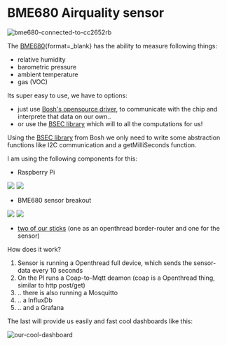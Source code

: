 # BME680 Airquality sensor

![bme680-connected-to-cc2652rb](../images/stick_and_bme680.jpg)

The [BME680](https://www.bosch-sensortec.com/products/environmental-sensors/gas-sensors-bme680/){format=_blank} has the ability to measure following things:

- relative humidity
- barometric pressure
- ambient temperature
- gas (VOC)

Its super easy to use, we have to options:

- just use [Bosh's opensource driver](https://github.com/BoschSensortec/BME680_driver), to communicate with the chip and interprete that data on our own..
- or use the [BSEC library] which will to all the computations for us!

Using the [BSEC library] from Bosh we only need to write some abstraction functions like I2C communication and a getMilliSeconds function.

I am using the following components for this:

- Raspberry Pi

<a href="https://www.amazon.de/Raspberry-Pi-ARM-Cortex-A72-Bluetooth-Micro-HDMI/dp/B07TC2BK1X/ref=as_li_ss_il?__mk_de_DE=%C3%85M%C3%85%C5%BD%C3%95%C3%91&crid=1YBR5MUVPUSRV&dchild=1&keywords=raspberry+pi+4&qid=1608289576&quartzVehicle=812-409&refinements=p_76:419122031&replacementKeywords=raspberry+pi&rnid=419121031&rps=1&sprefix=raspberry+p,aps,191&sr=8-3&linkCode=li1&tag=slaesh-21&linkId=ebab337461fd8161b0f6b9441db57132&language=de_DE" target="_blank"><img border="0" src="//ws-eu.amazon-adsystem.com/widgets/q?_encoding=UTF8&ASIN=B07TC2BK1X&Format=_SL110_&ID=AsinImage&MarketPlace=DE&ServiceVersion=20070822&WS=1&tag=slaesh-21&language=de_DE" ></a><img src="https://ir-de.amazon-adsystem.com/e/ir?t=slaesh-21&language=de_DE&l=li1&o=3&a=B07TC2BK1X" width="1" height="1" border="0" alt="" style="border:none !important; margin:0px !important;" />
<a href="https://www.amazon.de/LABISTS-Ultimatives-Aus-Schaltnetzteil-K%C3%BChlk%C3%B6rper-HDMI-Kabel/dp/B07W7Q6ZC9/ref=as_li_ss_il?__mk_de_DE=%C3%85M%C3%85%C5%BD%C3%95%C3%91&crid=1YBR5MUVPUSRV&dchild=1&keywords=raspberry+pi+4&qid=1608289576&quartzVehicle=812-409&refinements=p_76:419122031&replacementKeywords=raspberry+pi&rnid=419121031&rps=1&sprefix=raspberry+p,aps,191&sr=8-1-spons&psc=1&smid=AF86O3ULEWCWE&spLa=ZW5jcnlwdGVkUXVhbGlmaWVyPUExVzNMTTVCRDZBS0JWJmVuY3J5cHRlZElkPUEwMDc5MTU2MkpOQ1M0UDlVTjJJJmVuY3J5cHRlZEFkSWQ9QTAyNTYwMjIzQ0pCVUlVWjQzRVY4JndpZGdldE5hbWU9c3BfYXRmJmFjdGlvbj1jbGlja1JlZGlyZWN0JmRvTm90TG9nQ2xpY2s9dHJ1ZQ==&linkCode=li1&tag=slaesh-21&linkId=7e0dced525d7672044dacfd76832bdd2&language=de_DE" target="_blank"><img border="0" src="//ws-eu.amazon-adsystem.com/widgets/q?_encoding=UTF8&ASIN=B07W7Q6ZC9&Format=_SL110_&ID=AsinImage&MarketPlace=DE&ServiceVersion=20070822&WS=1&tag=slaesh-21&language=de_DE" ></a><img src="https://ir-de.amazon-adsystem.com/e/ir?t=slaesh-21&language=de_DE&l=li1&o=3&a=B07W7Q6ZC9" width="1" height="1" border="0" alt="" style="border:none !important; margin:0px !important;" />

- BME680 sensor breakout

<a href="https://www.amazon.de/gp/product/B08BJ3T939/ref=as_li_ss_il?ie=UTF8&psc=1&linkCode=li1&tag=slaesh-21&linkId=88ccefd4907cf5a1cfa6d50ed98ebc77&language=de_DE" target="_blank"><img border="0" src="//ws-eu.amazon-adsystem.com/widgets/q?_encoding=UTF8&ASIN=B08BJ3T939&Format=_SL110_&ID=AsinImage&MarketPlace=DE&ServiceVersion=20070822&WS=1&tag=slaesh-21&language=de_DE" ></a><img src="https://ir-de.amazon-adsystem.com/e/ir?t=slaesh-21&language=de_DE&l=li1&o=3&a=B08BJ3T939" width="1" height="1" border="0" alt="" style="border:none !important; margin:0px !important;" />
<a href="https://www.amazon.de/Breakout-Board-Temperatur-Feuchtigkeitssensor-Ultrakleines-Temperatur-Feuchtigkeits-Detektor-Modul-Druckh%C3%B6hen-Entwicklungsplatine/dp/B07WZSL4QL/ref=as_li_ss_il?__mk_de_DE=%C3%85M%C3%85%C5%BD%C3%95%C3%91&dchild=1&keywords=bme680&qid=1608289855&refinements=p_76:419122031&rnid=419121031&rps=1&s=industrial&sr=1-6&linkCode=li1&tag=slaesh-21&linkId=f6c0d36e4c0c06a16b0db783757d421a&language=de_DE" target="_blank"><img border="0" src="//ws-eu.amazon-adsystem.com/widgets/q?_encoding=UTF8&ASIN=B07WZSL4QL&Format=_SL110_&ID=AsinImage&MarketPlace=DE&ServiceVersion=20070822&WS=1&tag=slaesh-21&language=de_DE" ></a><img src="https://ir-de.amazon-adsystem.com/e/ir?t=slaesh-21&language=de_DE&l=li1&o=3&a=B07WZSL4QL" width="1" height="1" border="0" alt="" style="border:none !important; margin:0px !important;" />

- [two of our sticks](/projects/cc2652) (one as an openthread border-router and one for the sensor)

How does it work?

1. Sensor is running a Openthread full device, which sends the sensor-data every 10 seconds
2. On the PI runs a Coap-to-Mqtt deamon (coap is a Openthread thing, similar to http post/get)
3. .. there is also running a Mosquitto
4. .. a InfluxDb
5. .. and a Grafana

The last will provide us easily and fast cool dashboards like this:

![our-cool-dashboard](../images/grafana_screenshot.png)



[BSEC library]: https://www.bosch-sensortec.com/software-tools/software/bsec/